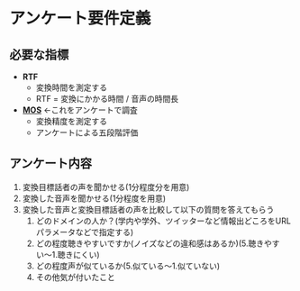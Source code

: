 # アンケート要件定義

## 必要な指標
- **RTF**
  - 変換時間を測定する
  - RTF = 変換にかかる時間 / 音声の時間長
- [**MOS**](https://ja.wikipedia.org/wiki/%E5%B9%B3%E5%9D%87%E3%82%AA%E3%83%94%E3%83%8B%E3%82%AA%E3%83%B3%E8%A9%95%E7%82%B9) ←これをアンケートで調査
  - 変換精度を測定する
  - アンケートによる五段階評価

## アンケート内容
1. 変換目標話者の声を聞かせる(1分程度分を用意)
2. 変換した音声を聞かせる(1分程度を用意)
3. 変換した音声と変換目標話者の声を比較して以下の質問を答えてもらう
   1. どのドメインの人か？(学内や学外、ツイッターなど情報出どころをURLパラメータなどで指定する)
   2. どの程度聴きやすいですか(ノイズなどの違和感はあるか)(5.聴きやすい〜1.聴きにくい)
   3. どの程度声が似ているか(5.似ている〜1.似ていない)
   4. その他気が付いたこと
